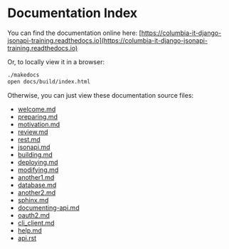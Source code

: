 # Documentation Index

You can find the documentation online here:
[https://columbia-it-django-jsonapi-training.readthedocs.io](https://columbia-it-django-jsonapi-training.readthedocs.io)

Or, to locally view it in a browser:
```bash
./makedocs
open docs/build/index.html
```

Otherwise, you can just view these documentation source files:


- [welcome.md](docs/welcome.md)
- [preparing.md](docs/preparing.md)
- [motivation.md](docs/motivation.md)
- [review.md](docs/review.md)
- [rest.md](docs/rest.md)
- [jsonapi.md](docs/jsonapi.md)
- [building.md](docs/building.md)
- [deploying.md](docs/deploying.md)
- [modifying.md](docs/modifying.md)
- [another1.md](docs/another1.md)
- [database.md](docs/database.md)
- [another2.md](docs/another2.md)
- [sphinx.md](docs/sphinx.md)
- [documenting-api.md](docs/documenting-api.md)
- [oauth2.md](docs/oauth2.md)
- [cli_client.md](docs/cli_client.md)
- [help.md](docs/help.md)
- [api.rst](docs/api.rst)
